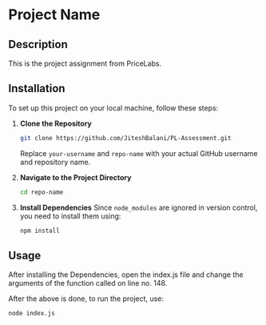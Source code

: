 # Project Name

## Description
This is the project assignment from PriceLabs.

## Installation

To set up this project on your local machine, follow these steps:

1. **Clone the Repository**
   ```sh
   git clone https://github.com/JiteshBalani/PL-Assessment.git
   ```
   Replace `your-username` and `repo-name` with your actual GitHub username and repository name.

2. **Navigate to the Project Directory**
   ```sh
   cd repo-name
   ```

3. **Install Dependencies**
   Since `node_modules` are ignored in version control, you need to install them using:
   ```sh
   npm install
   ```

## Usage

After installing the Dependencies, open the index.js file and change the arguments of the function called on line no. 148.


After the above is done, to run the project, use:
   ```sh
   node index.js
   ```
  

